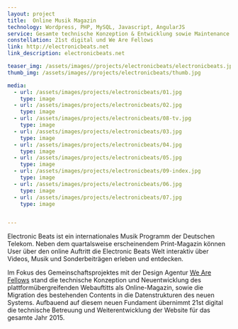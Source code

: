 ```yaml
---
layout: project
title:  Online Musik Magazin
technology: Wordpress, PHP, MySQL, Javascript, AngularJS
service: Gesamte technische Konzeption & Entwicklung sowie Maintenance
constellation: 21st digital und We Are Fellows
link: http://electronicbeats.net
link_description: electronicbeats.net

teaser_img: /assets/images//projects/electronicbeats/electronicbeats.jpg
thumb_img: /assets/images//projects/electronicbeats/thumb.jpg

media:
  - url: /assets/images/projects/electronicbeats/01.jpg
    type: image
  - url: /assets/images/projects/electronicbeats/02.jpg
    type: image
  - url: /assets/images/projects/electronicbeats/08-tv.jpg
    type: image
  - url: /assets/images/projects/electronicbeats/03.jpg
    type: image
  - url: /assets/images/projects/electronicbeats/04.jpg
    type: image
  - url: /assets/images/projects/electronicbeats/05.jpg
    type: image
  - url: /assets/images/projects/electronicbeats/09-index.jpg
    type: image
  - url: /assets/images/projects/electronicbeats/06.jpg
    type: image
  - url: /assets/images/projects/electronicbeats/07.jpg
    type: image


---
```


Electronic Beats ist ein internationales Musik Programm der Deutschen Telekom. Neben dem quartalsweise erscheinendem Print-Magazin können User über den online Auftritt die Electronic Beats Welt interaktiv über Videos, Musik und Sonderbeiträgen erleben und entdecken.

Im Fokus des Gemeinschaftsprojektes mit der Design Agentur [We Are Fellows](http://wearefellows.com/ "We Are Fellows") stand die technische Konzeption und Neuentwicklung des plattformübergreifenden Webauftitts als Online-Magazin, sowie die Migration des bestehenden Contents in die Datenstrukturen des neuen Systems. Aufbauend auf diesem neuen Fundament übernimmt 21st digital die technische Betreuung und Weiterentwicklung der Website für das gesamte Jahr 2015.
